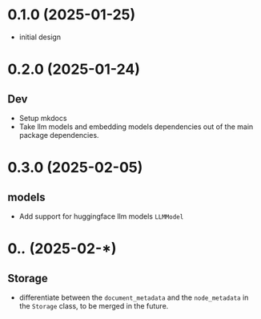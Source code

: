 # 0.1.0 (2025-01-25)
- initial design


# 0.2.0 (2025-01-24)
## Dev
- Setup mkdocs
- Take llm models and embedding models dependencies out of the main package dependencies.

# 0.3.0 (2025-02-05)
## models
- Add support for huggingface llm models `LLMModel`

# 0.*.* (2025-02-*)
## Storage
- differentiate between the `document_metadata` and the `node_metadata` in the `Storage` class, to be merged in the future.
